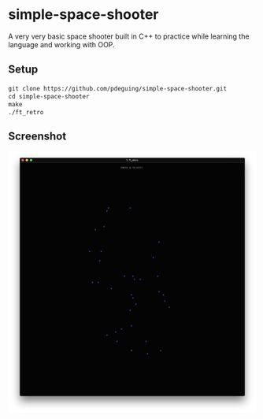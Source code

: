 # simple-space-shooter

A very very basic space shooter built in C++ to practice while learning the language and working with OOP.

## Setup

```Shell
git clone https://github.com/pdeguing/simple-space-shooter.git
cd simple-space-shooter
make
./ft_retro
```

## Screenshot

![Screenshot](./capture.png)
